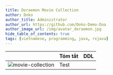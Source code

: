 ```yaml
---
title: Doraemon Movie Collection
author: Doko
author_title: Administrator
author_url: https://github.com/Doko-Demo-Doa
author_image_url: /img/avatar_doraemon.jpg
hide_table_of_contents: true
tags: [vietnamese, programming, java, rxjava]
---
```


||Tóm tắt|DDL|
|--- |--- |--- |
|![movie-collection](https://www.tv-asahi.co.jp/doraemon/movie_collection/img/1980.jpg)|Test|